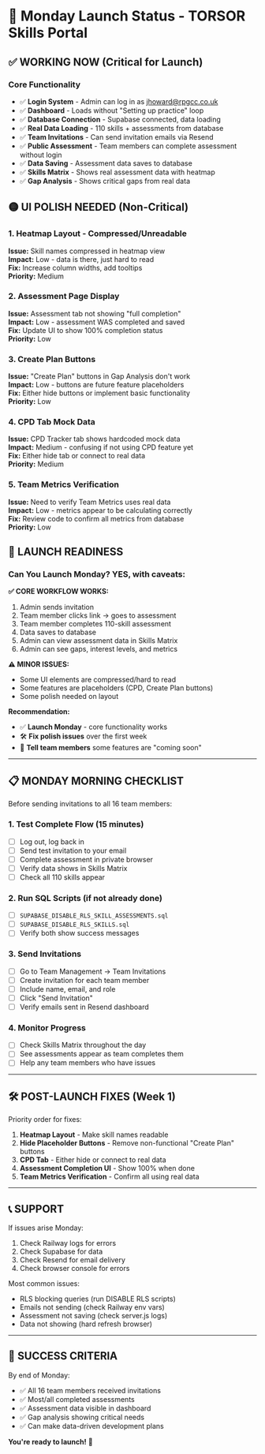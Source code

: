 # 🚀 Monday Launch Status - TORSOR Skills Portal

## ✅ **WORKING NOW (Critical for Launch)**

### Core Functionality
- ✅ **Login System** - Admin can log in as jhoward@rpgcc.co.uk
- ✅ **Dashboard** - Loads without "Setting up practice" loop
- ✅ **Database Connection** - Supabase connected, data loading
- ✅ **Real Data Loading** - 110 skills + assessments from database
- ✅ **Team Invitations** - Can send invitation emails via Resend
- ✅ **Public Assessment** - Team members can complete assessment without login
- ✅ **Data Saving** - Assessment data saves to database
- ✅ **Skills Matrix** - Shows real assessment data with heatmap
- ✅ **Gap Analysis** - Shows critical gaps from real data

## 🟡 **UI POLISH NEEDED (Non-Critical)**

### 1. Heatmap Layout - Compressed/Unreadable
**Issue:** Skill names compressed in heatmap view  
**Impact:** Low - data is there, just hard to read  
**Fix:** Increase column widths, add tooltips  
**Priority:** Medium

### 2. Assessment Page Display
**Issue:** Assessment tab not showing "full completion"  
**Impact:** Low - assessment WAS completed and saved  
**Fix:** Update UI to show 100% completion status  
**Priority:** Low

### 3. Create Plan Buttons
**Issue:** "Create Plan" buttons in Gap Analysis don't work  
**Impact:** Low - buttons are future feature placeholders  
**Fix:** Either hide buttons or implement basic functionality  
**Priority:** Low

### 4. CPD Tab Mock Data
**Issue:** CPD Tracker tab shows hardcoded mock data  
**Impact:** Medium - confusing if not using CPD feature yet  
**Fix:** Either hide tab or connect to real data  
**Priority:** Medium

### 5. Team Metrics Verification
**Issue:** Need to verify Team Metrics uses real data  
**Impact:** Low - metrics appear to be calculating correctly  
**Fix:** Review code to confirm all metrics from database  
**Priority:** Low

## 🎯 **LAUNCH READINESS**

### Can You Launch Monday? **YES, with caveats:**

**✅ CORE WORKFLOW WORKS:**
1. Admin sends invitation
2. Team member clicks link → goes to assessment
3. Team member completes 110-skill assessment
4. Data saves to database
5. Admin can view assessment data in Skills Matrix
6. Admin can see gaps, interest levels, and metrics

**⚠️ MINOR ISSUES:**
- Some UI elements are compressed/hard to read
- Some features are placeholders (CPD, Create Plan buttons)
- Some polish needed on layout

**Recommendation:** 
- ✅ **Launch Monday** - core functionality works
- 🛠️ **Fix polish issues** over the first week
- 📝 **Tell team members** some features are "coming soon"

---

## 📋 **MONDAY MORNING CHECKLIST**

Before sending invitations to all 16 team members:

### 1. Test Complete Flow (15 minutes)
- [ ] Log out, log back in
- [ ] Send test invitation to your email
- [ ] Complete assessment in private browser
- [ ] Verify data shows in Skills Matrix
- [ ] Check all 110 skills appear

### 2. Run SQL Scripts (if not already done)
- [ ] `SUPABASE_DISABLE_RLS_SKILL_ASSESSMENTS.sql`
- [ ] `SUPABASE_DISABLE_RLS_SKILLS.sql`
- [ ] Verify both show success messages

### 3. Send Invitations
- [ ] Go to Team Management → Team Invitations
- [ ] Create invitation for each team member
- [ ] Include name, email, and role
- [ ] Click "Send Invitation"
- [ ] Verify emails sent in Resend dashboard

### 4. Monitor Progress
- [ ] Check Skills Matrix throughout the day
- [ ] See assessments appear as team completes them
- [ ] Help any team members who have issues

---

## 🛠️ **POST-LAUNCH FIXES (Week 1)**

Priority order for fixes:

1. **Heatmap Layout** - Make skill names readable
2. **Hide Placeholder Buttons** - Remove non-functional "Create Plan" buttons
3. **CPD Tab** - Either hide or connect to real data
4. **Assessment Completion UI** - Show 100% when done
5. **Team Metrics Verification** - Confirm all using real data

---

## 📞 **SUPPORT**

If issues arise Monday:
1. Check Railway logs for errors
2. Check Supabase for data
3. Check Resend for email delivery
4. Check browser console for errors

Most common issues:
- RLS blocking queries (run DISABLE RLS scripts)
- Emails not sending (check Railway env vars)
- Assessment not saving (check server.js logs)
- Data not showing (hard refresh browser)

---

## 🎉 **SUCCESS CRITERIA**

By end of Monday:
- ✅ All 16 team members received invitations
- ✅ Most/all completed assessments
- ✅ Assessment data visible in dashboard
- ✅ Gap analysis showing critical needs
- ✅ Can make data-driven development plans

**You're ready to launch!** 🚀


